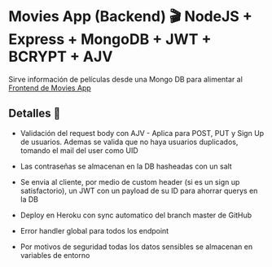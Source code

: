 # Movies App (Backend) 🎬  NodeJS + Express + MongoDB + JWT +  BCRYPT +  AJV  

Sirve información de películas desde una Mongo DB para alimentar al [Frontend de Movies App](https://github.com/bruezr/movies-app-frontend) 

## Detalles 👀


- Validación del request body con AJV - Aplica para POST, PUT y Sign Up de usuarios. Ademas se valida que no haya usuarios duplicados, tomando el mail del user como UID

- Las contraseñas se almacenan en la DB hasheadas con un salt

- Se envia al cliente, por medio de custom header (si es un sign up satisfactorio), un JWT con un payload de su ID para ahorrar querys en la DB

- Deploy en Heroku con sync automatico del branch master de GitHub

- Error handler global para todos los endpoint

-  Por motivos de seguridad todas los datos sensibles se almacenan en variables de entorno


